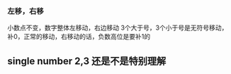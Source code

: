 ### 左移，右移
小数点不变，数字整体左移动，右边移动
3个大于号，3个小于号是无符号移动，补0，正常的移动，右移动的话，负数高位是要补1的

## single number 2,3 还是不是特别理解
